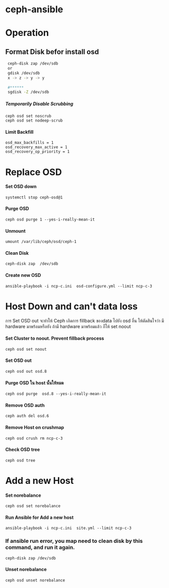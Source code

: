 # ceph-ansible
# Operation

## Format Disk befor install osd
```bash
 ceph-disk zap /dev/sdb
 or 
 gdisk /dev/sdb
 x -> z -> y -> y
 
 #******
 sgdisk -Z /dev/sdb
```

##### Temporarily Disable Scrubbing
```
ceph osd set noscrub
ceph osd set nodeep-scrub
```

#### Limit Backfill
```
osd_max_backfills = 1
osd_recovery_max_active = 1
osd_recovery_op_priority = 1
```

# Replace OSD

#### Set OSD down
```
systemctl stop ceph-osd@1
```
#### Purge OSD
```
ceph osd purge 1 --yes-i-really-mean-it
```
#### Unmount
```
umount /var/lib/ceph/osd/ceph-1
```
#### Clean Disk
```
ceph-disk zap  /dev/sdb
```
#### Create new OSD
```
ansible-playbook -i ncp-c.ini  osd-configure.yml --limit ncp-c-3
```

# Host Down and can't data loss


การ Set OSD out จะทำให้ Ceph เกิดการ fillback ของdata ไปยัง osd อื่น
ให้ตัดสินใจว่า มี hardware มาพร้อมหรือยัง
ถ้ามี hardware มาพร้อมแล้ว ก็ให้ set noout

#### Set Cluster to noout. Prevent fillback process
```
ceph osd set noout
```
#### Set OSD out 
```
ceph osd out osd.8
```
#### Purge OSD ใน host นั้นให้หมด 
```
ceph osd purge  osd.8 --yes-i-really-mean-it
```
#### Remove OSD auth 
```
ceph auth del osd.6
```
#### Remove Host on crushmap
```
ceph osd crush rm ncp-c-3
```
#### Check OSD tree
```
ceph osd tree
```
# Add a new Host


#### Set norebalance
```
ceph osd set norebalance
```
#### Run Ansible for Add a new host
```
ansible-playbook -i ncp-c.ini  site.yml --limit ncp-c-3
```
### If ansible run error, you map need to clean disk by this command, and run it again.
```
ceph-disk zap /dev/sdb
```
#### Unset norebalance
```
ceph osd unset norebalance
```
